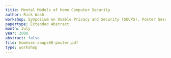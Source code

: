 ```yaml
---
titie: Mental Models of Home Computer Security
author: Rick Wash
workshop: Symposium on Usable Privacy and Security (SOUPS), Poster Session
papertype: Extended Abstract
month: July
year: 2008
abstract: false
file: homesec-soups08-poster.pdf
type: workshop
---
```

